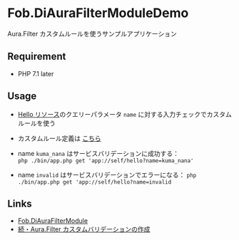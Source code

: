 # Fob.DiAuraFilterModuleDemo

Aura.Filter カスタムルールを使うサンプルアプリケーション

## Requirement

- PHP 7.1 later

## Usage

-  [Hello リソース](https://github.com/kumamidori/Fob.DiAuraFilterModuleDemo/blob/master/src/Resource/App/Hello.php)のクエリーパラメータ `name` に対する入力チェックでカスタムルールを使う

- カスタムルール定義は [こちら](https://github.com/kumamidori/Fob.DiAuraFilterModuleDemo/blob/master/etc/config/modules/app/di_aura_filter.yaml)

-  name `kuma_nana` はサービスバリデーションに成功する：  
`php ./bin/app.php get 'app://self/hello?name=kuma_nana'`

- name `invalid` はサービスバリデーションでエラーになる：
`php ./bin/app.php get 'app://self/hello?name=invalid`


## Links

- [Fob.DiAuraFilterModule](https://github.com/kumamidori/DiAuraFilterModule)
- [続・Aura\.Filter カスタムバリデーションの作成](https://qiita.com/kumamidori/items/5c364a5219cec3698ec3)

